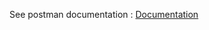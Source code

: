 See postman documentation : <a href="https://documenter.getpostman.com/view/24972486/2sA2xmTptS">Documentation</a>
